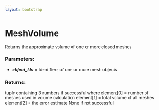 ```yaml
---
layout: bootstrap
---
```


# MeshVolume


Returns the approximate volume of one or more closed meshes
          

### Parameters:

- ***object_ids*** = identifiers of one or more mesh objects
        

### Returns:


tuple containing 3 numbers if successful where
  element[0] = number of meshes used in volume calculation
  element[1] = total volume of all meshes
  element[2] = the error estimate
None if not successful
        


